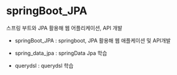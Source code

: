 # springBoot_JPA
스프링 부트와 JPA 활용해 웹 어플리케이션, API 개발

- springBoot_JPA : springboot, JPA 활용해 웹 애플케이션 및 API개발 

- spring_data_jpa : springData Jpa 학습

- querydsl : querydsl 학습
